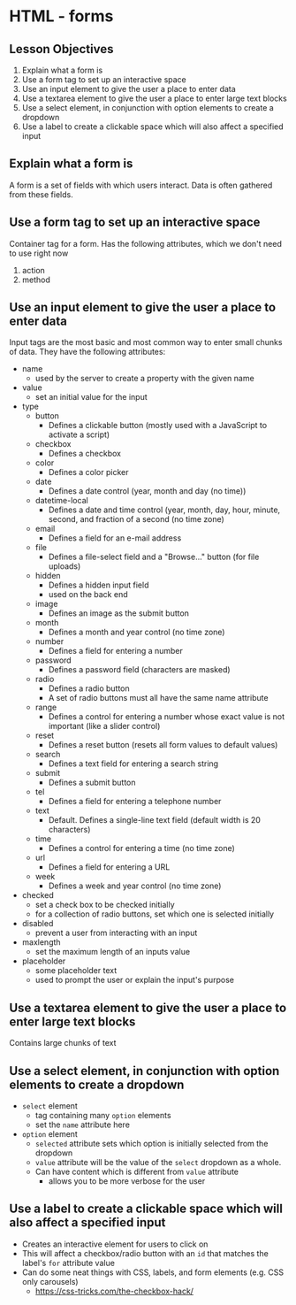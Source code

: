 # HTML - forms

## Lesson Objectives

1. Explain what a form is
1. Use a form tag to set up an interactive space
1. Use an input element to give the user a place to enter data
1. Use a textarea element to give the user a place to enter large text blocks
1. Use a select element, in conjunction with option elements to create a dropdown
1. Use a label to create a clickable space which will also affect a specified input

## Explain what a form is

A form is a set of fields with which users interact.  Data is often gathered from these fields.

## Use a form tag to set up an interactive space

Container tag for a form.  Has the following attributes, which we don't need to use right now

1. action
1. method

## Use an input element to give the user a place to enter data

Input tags are the most basic and most common way to enter small chunks of data.  They have the following attributes:

- name
	- used by the server to create a property with the given name
- value
	- set an initial value for the input
- type
	- button
		- Defines a clickable button (mostly used with a JavaScript to activate a script)
	- checkbox
		- Defines a checkbox
	- color
		- Defines a color picker
	- date
		- Defines a date control (year, month and day (no time))
	- datetime-local
		- Defines a date and time control (year, month, day, hour, minute, second, and fraction of a second (no time zone)
	- email
		- Defines a field for an e-mail address
	- file
		- Defines a file-select field and a "Browse..." button (for file uploads)
	- hidden
		- Defines a hidden input field
		- used on the back end
	- image
		- Defines an image as the submit button
	- month
		- Defines a month and year control (no time zone)
	- number
		- Defines a field for entering a number
	- password
		- Defines a password field (characters are masked)
	- radio
		- Defines a radio button
		- A set of radio buttons must all have the same name attribute
	- range
		- Defines a control for entering a number whose exact value is not important (like a slider control)
	- reset
		- Defines a reset button (resets all form values to default values)
	- search
		- Defines a text field for entering a search string
	- submit
		- Defines a submit button
	- tel
		- Defines a field for entering a telephone number
	- text
		- Default. Defines a single-line text field (default width is 20 characters)
	- time
		- Defines a control for entering a time (no time zone)
	- url
		- Defines a field for entering a URL
	- week
		- Defines a week and year control (no time zone)
- checked
	- set a check box to be checked initially
	- for a collection of radio buttons, set which one is selected initially
- disabled
	- prevent a user from interacting with an input
- maxlength
	- set the maximum length of an inputs value
- placeholder
	- some placeholder text
	- used to prompt the user or explain the input's purpose

## Use a textarea element to give the user a place to enter large text blocks

Contains large chunks of text

## Use a select element, in conjunction with option elements to create a dropdown

- `select` element
	- tag containing many `option` elements
	- set the `name` attribute here
- `option` element
	- `selected` attribute sets which option is initially selected from the dropdown
	- `value` attribute will be the value of the `select` dropdown as a whole.
	- Can have content which is different from `value` attribute
		- allows you to be more verbose for the user

## Use a label to create a clickable space which will also affect a specified input

- Creates an interactive element for users to click on
- This will affect a checkbox/radio button with an `id` that matches the label's `for` attribute value
- Can do some neat things with CSS, labels, and form elements (e.g. CSS only carousels)
	- https://css-tricks.com/the-checkbox-hack/